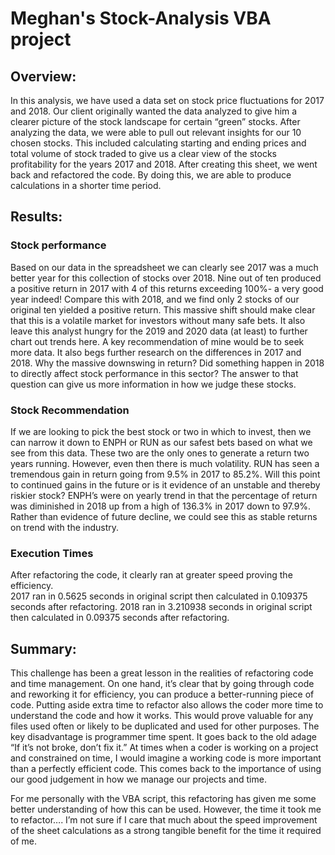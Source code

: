 # **Meghan's Stock-Analysis VBA project**

## **Overview:** 
In this analysis, we have used a data set on stock price fluctuations for 2017 and 2018. Our client originally wanted the data analyzed to give him a clearer picture of the stock landscape for certain “green” stocks. After analyzing the data, we were able to pull out relevant insights for our 10 chosen stocks. This included calculating starting and ending prices and total volume of stock traded to give us a clear view of the stocks profitability for the years 2017 and 2018. After creating this sheet, we went back and refactored the code. By doing this, we are able to produce calculations in a shorter time period. 

## **Results:**
### Stock performance
Based on our data in the spreadsheet we can clearly see 2017 was a much better year for this collection of stocks over 2018. Nine out of ten produced a positive return in 2017 with 4 of this returns exceeding 100%- a very good year indeed! Compare this with 2018, and we find only 2 stocks of our original ten yielded a positive return. This massive shift should make clear that this is a volatile market for investors without many safe bets. It also leave this analyst hungry for the 2019 and 2020 data (at least) to further chart out trends here.  A key recommendation of mine would be to seek more data. It also begs further research on the differences in 2017 and 2018. Why the massive downswing in return? Did something happen in 2018 to directly affect stock performance in this sector? The answer to that question can give us more information in how we judge these stocks. 

### **Stock Recommendation**
If we are looking to pick the best stock or two in which to invest, then we can narrow it down to ENPH or RUN as our safest bets based on what we see from this data. These two are the only ones to generate a return two years running. However, even then there is much volatility. RUN has seen a tremendous gain in return going from 9.5% in 2017 to 85.2%. Will this point to continued gains in the future or is it evidence of an unstable and thereby riskier stock? ENPH’s were on yearly trend in that the percentage of return was diminished in 2018 up from a high of 136.3% in 2017 down to 97.9%. Rather than evidence of future decline, we could see this as stable returns on trend with the industry. 

### **Execution Times**
After refactoring the code, it clearly ran at greater speed proving the efficiency.  
2017 ran in 0.5625 seconds in original script then calculated in 0.109375 seconds after refactoring.
2018 ran in 3.210938 seconds in original script then calculated in 0.09375 seconds after refactoring.

## **Summary:** 
This challenge has been a great lesson in the realities of refactoring code and time management. On one hand, it’s clear that by going through code and reworking it for efficiency, you can produce a better-running piece of code. Putting aside extra time to refactor also allows the coder more time to understand the code and how it works. This would prove valuable for any files used often or likely to be duplicated and used for other purposes. The key disadvantage is programmer time spent. It goes back to the old adage “If it’s not broke, don’t fix it.” At times when a coder is working on a project and constrained on time, I would imagine a working code is more important than a perfectly efficient code. This comes back to the importance of using our good judgement in how we manage our projects and time. 

For me personally with the VBA script, this refactoring has given me some better understanding of how this can be used. However, the time it took me to refactor…. I’m not sure if I care that much about the speed improvement of the sheet calculations as a strong tangible benefit for the time it required of me. 
